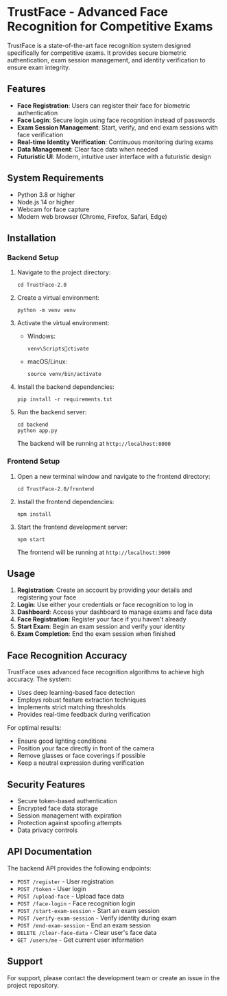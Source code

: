 
# TrustFace - Advanced Face Recognition for Competitive Exams

TrustFace  is a state-of-the-art face recognition system designed specifically for competitive exams. It provides secure biometric authentication, exam session management, and identity verification to ensure exam integrity.

## Features

- **Face Registration**: Users can register their face for biometric authentication
- **Face Login**: Secure login using face recognition instead of passwords
- **Exam Session Management**: Start, verify, and end exam sessions with face verification
- **Real-time Identity Verification**: Continuous monitoring during exams
- **Data Management**: Clear face data when needed
- **Futuristic UI**: Modern, intuitive user interface with a futuristic design

## System Requirements

- Python 3.8 or higher
- Node.js 14 or higher
- Webcam for face capture
- Modern web browser (Chrome, Firefox, Safari, Edge)

## Installation

### Backend Setup

1. Navigate to the project directory:
   ```
   cd TrustFace-2.0
   ```

2. Create a virtual environment:
   ```
   python -m venv venv
   ```

3. Activate the virtual environment:
   - Windows:
     ```
     venv\Scriptsctivate
     ```
   - macOS/Linux:
     ```
     source venv/bin/activate
     ```

4. Install the backend dependencies:
   ```
   pip install -r requirements.txt
   ```

5. Run the backend server:
   ```
   cd backend
   python app.py
   ```

   The backend will be running at `http://localhost:8000`

### Frontend Setup

1. Open a new terminal window and navigate to the frontend directory:
   ```
   cd TrustFace-2.0/frontend
   ```

2. Install the frontend dependencies:
   ```
   npm install
   ```

3. Start the frontend development server:
   ```
   npm start
   ```

   The frontend will be running at `http://localhost:3000`

## Usage

1. **Registration**: Create an account by providing your details and registering your face
2. **Login**: Use either your credentials or face recognition to log in
3. **Dashboard**: Access your dashboard to manage exams and face data
4. **Face Registration**: Register your face if you haven't already
5. **Start Exam**: Begin an exam session and verify your identity
6. **Exam Completion**: End the exam session when finished

## Face Recognition Accuracy

TrustFace  uses advanced face recognition algorithms to achieve high accuracy. The system:

- Uses deep learning-based face detection
- Employs robust feature extraction techniques
- Implements strict matching thresholds
- Provides real-time feedback during verification

For optimal results:
- Ensure good lighting conditions
- Position your face directly in front of the camera
- Remove glasses or face coverings if possible
- Keep a neutral expression during verification

## Security Features

- Secure token-based authentication
- Encrypted face data storage
- Session management with expiration
- Protection against spoofing attempts
- Data privacy controls

## API Documentation

The backend API provides the following endpoints:

- `POST /register` - User registration
- `POST /token` - User login
- `POST /upload-face` - Upload face data
- `POST /face-login` - Face recognition login
- `POST /start-exam-session` - Start an exam session
- `POST /verify-exam-session` - Verify identity during exam
- `POST /end-exam-session` - End an exam session
- `DELETE /clear-face-data` - Clear user's face data
- `GET /users/me` - Get current user information

## Support

For support, please contact the development team or create an issue in the project repository.
